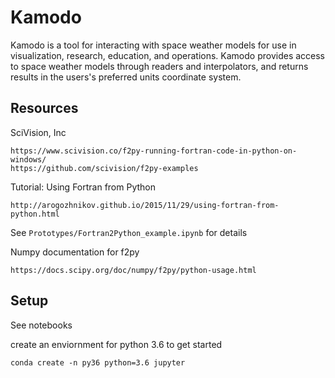 # Kamodo

Kamodo is a tool for interacting with space weather models for use in visualization, research, education, and operations. Kamodo provides access to space weather models through readers and interpolators, and returns results in the users's preferred units coordinate system.

## Resources
SciVision, Inc

    https://www.scivision.co/f2py-running-fortran-code-in-python-on-windows/
    https://github.com/scivision/f2py-examples

Tutorial: Using Fortran from Python

    http://arogozhnikov.github.io/2015/11/29/using-fortran-from-python.html

See ```Prototypes/Fortran2Python_example.ipynb``` for details

Numpy documentation for f2py

    https://docs.scipy.org/doc/numpy/f2py/python-usage.html

## Setup

See notebooks

create an enviornment for python 3.6 to get started

    conda create -n py36 python=3.6 jupyter
